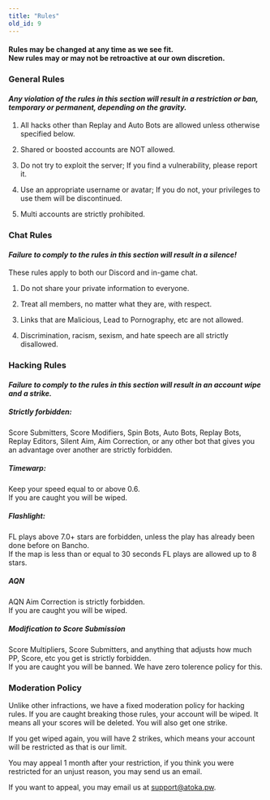 ```yaml
---
title: "Rules"
old_id: 9
---
```


<h4 class="cenetered">Rules may be changed at any time as we see fit.<br>New rules may or may not be retroactive at our own discretion.</h4>

<h3><i class="game icon"></i>General Rules</h3>

#### _Any violation of the rules in this section will result in a **restriction or ban, temporary or permanent**, depending on the gravity._

1.  All hacks other than Replay and Auto Bots are allowed unless otherwise specified below.
    
2.  Shared or boosted accounts are NOT allowed.
    
3.  Do not try to exploit the server; If you find a vulnerability, please report it.
    
4.  Use an appropriate username or avatar; If you do not, your privileges to use them will be discontinued.
    
5.  Multi accounts are strictly prohibited.

<h3><i class="comment icon"></i>Chat Rules</h3>

#### _Failure to comply to the rules in this section will result in a **silence**!_

These rules apply to both our Discord and in-game chat.

1.  Do not share your private information to everyone.
    
2.  Treat all members, no matter what they are, with respect.
    
3.  Links that are Malicious, Lead to Pornography, etc are not allowed.
    
4.  Discrimination, racism, sexism, and hate speech are all strictly disallowed.

<h3><i class="warning icon"></i>Hacking Rules</h3>

#### _Failure to comply to the rules in this section will result in an **account wipe and a strike**._

##### Strictly forbidden:
Score Submitters, Score Modifiers, Spin Bots, Auto Bots, Replay Bots, Replay Editors, Silent Aim, Aim Correction, or any other bot that gives you an advantage over another are strictly forbidden.

##### Timewarp:
Keep your speed equal to or above 0.6.\
If you are caught you will be wiped.

##### Flashlight:
FL plays above 7.0+ stars are forbidden, unless the play has already been done before on Bancho.\
If the map is less than or equal to 30 seconds FL plays are allowed up to 8 stars.

##### AQN
AQN Aim Correction is strictly forbidden.\
If you are caught you will be wiped.

##### Modification to Score Submission
Score Multipliers, Score Submitters, and anything that adjusts how much PP, Score, etc you get is strictly forbidden.\
If you are caught you will be banned. We have zero tolerence policy for this.

<h3><i class="shield icon"></i>Moderation Policy</h3>

Unlike other infractions, we have a fixed moderation policy for hacking rules. If you are caught breaking those rules, your account will be wiped. It means all your scores will be deleted. You will also get one strike.

If you get wiped again, you will have 2 strikes, which means your account will be restricted as that is our limit.

You may appeal 1 month after your restriction, if you think you were restricted for an unjust reason, you may send us an email.

If you want to appeal, you may email us at [support@atoka.pw](mailto:support@atoka.pw).
